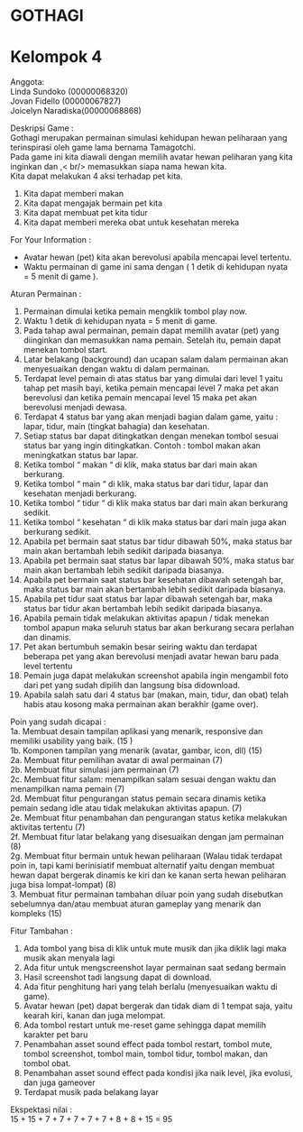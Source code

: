 # GOTHAGI
# Kelompok 4 
Anggota: <br />
Linda Sundoko (00000068320) <br />
Jovan Fidello (00000067827) <br />
Joicelyn Naradiska(00000068868) <br />

Deskripsi Game : <br />
Gothagi merupakan permainan simulasi kehidupan hewan peliharaan yang terinspirasi oleh game lama bernama Tamagotchi. <br />
Pada game ini kita diawali dengan memilih avatar hewan peliharan yang kita inginkan dan ,< br/> 
memasukkan siapa nama hewan kita. <br />Kita dapat melakukan 4 aksi terhadap pet kita. <br />
1. Kita dapat memberi makan <br />
2. Kita dapat mengajak bermain pet kita <br />
3. Kita dapat membuat pet kita tidur <br />
4. Kita dapat memberi mereka obat untuk kesehatan mereka <br />

For Your Information : <br />
- Avatar hewan (pet) kita akan berevolusi apabila mencapai level tertentu. <br />
- Waktu permainan di game ini sama dengan ( 1 detik di kehidupan nyata = 5 menit di game ). <br />

Aturan Permainan : <br />
1. Permainan dimulai ketika pemain mengklik tombol play now. <br />
2. Waktu 1 detik di kehidupan nyata = 5 menit di game. <br />
3. Pada tahap awal permainan, pemain dapat  memilih avatar (pet) yang diinginkan dan memasukkan nama pemain. Setelah itu, pemain dapat menekan tombol start. <br />
4. Latar belakang (background) dan ucapan salam dalam permainan akan menyesuaikan dengan waktu di dalam permainan. <br />
5. Terdapat level pemain di atas status bar yang dimulai dari level 1 yaitu tahap pet masih bayi, ketika pemain mencapai level 7 maka pet akan berevolusi dan ketika pemain mencapai level 15 maka pet akan berevolusi menjadi dewasa.<br />
6. Terdapat 4 status bar yang akan menjadi bagian dalam game, yaitu : lapar, tidur, main (tingkat bahagia) dan kesehatan. <br />
7. Setiap status bar dapat ditingkatkan dengan menekan tombol sesuai status bar yang ingin ditingkatkan. Contoh  : tombol makan akan meningkatkan status bar lapar. <br />
8. Ketika tombol “ makan “ di klik,  maka status bar dari main akan berkurang. <br />
9. Ketika tombol “ main “ di klik, maka status bar dari tidur, lapar dan kesehatan menjadi berkurang. <br />
10. Ketika tombol “ tidur “ di klik maka status bar dari main akan berkurang sedikit. <br />
11. Ketika tombol “ kesehatan “ di klik maka status bar dari main juga akan berkurang sedikit. <br />
12. Apabila pet bermain saat status bar tidur dibawah 50%, maka status bar main akan bertambah lebih sedikit daripada biasanya. <br />
13. Apabila pet bermain saat status bar lapar dibawah 50%, maka status bar main akan bertambah lebih sedikit daripada biasanya.<br />
14. Apabila pet bermain saat status bar kesehatan dibawah setengah bar, maka status bar main akan bertambah lebih sedikit daripada biasanya.<br />
15. Apabila pet tidur saat status bar lapar dibawah setengah bar, maka status bar tidur akan bertambah lebih sedikit daripada biasanya.<br />
16. Apabila pemain tidak melakukan aktivitas apapun / tidak menekan tombol apapun maka seluruh status bar akan berkurang secara perlahan dan dinamis. <br />
17. Pet akan bertumbuh semakin besar seiring waktu dan terdapat beberapa pet yang akan berevolusi menjadi avatar hewan baru pada level tertentu <br />
18. Pemain juga dapat melakukan screenshot apabila ingin mengambil foto dari pet yang sudah dipilih dan langsung bisa didownload.<br />
29. Apabila salah satu dari 4 status bar (makan,  main, tidur, dan obat) telah habis atau kosong maka permainan akan berakhir (game over). <br />

Poin yang sudah dicapai : <br />
1a. Membuat desain tampilan aplikasi yang menarik, responsive dan  memiliki usability yang baik. (15 )<br />
1b. Komponen tampilan yang menarik (avatar, gambar, icon, dll) (15)<br />
2a. Membuat fitur pemilihan avatar di awal permainan (7)<br />
2b. Membuat fitur simulasi jam permainan (7)<br />
2c. Membuat fitur salam: menampilkan salam sesuai dengan waktu dan menampilkan nama pemain (7)<br />
2d. Membuat fitur pengurangan status pemain secara dinamis ketika pemain sedang idle atau tidak melakukan aktivitas apapun. (7)<br />
2e. Membuat fitur penambahan dan pengurangan status ketika melakukan aktivitas tertentu (7)<br />
2f. Membuat fitur latar belakang yang disesuaikan dengan jam permainan (8)<br />
2g. Membuat fitur bermain untuk hewan peliharaan (Walau tidak terdapat poin in, tapi kami berinisiatif membuat alternatif yaitu dengan membuat hewan dapat bergerak dinamis ke kiri dan ke kanan serta hewan peliharan juga bisa lompat-lompat) (8)<br />
3. Membuat fitur permainan tambahan diluar poin yang sudah disebutkan sebelumnya dan/atau membuat aturan gameplay yang menarik dan kompleks (15)<br />

Fitur Tambahan : <br />
1. Ada tombol yang bisa di klik untuk mute musik dan jika diklik lagi maka musik akan menyala lagi<br />
2. Ada fitur untuk mengscreenshot layar permainan saat sedang bermain <br />
3. Hasil screenshot tadi langsung dapat di download.<br />
4. Ada fitur penghitung hari yang telah berlalu (menyesuaikan waktu di game).<br />
5. Avatar hewan (pet) dapat bergerak dan tidak diam di 1 tempat saja, yaitu kearah kiri, kanan dan juga melompat. <br />
6. Ada tombol restart untuk me-reset game sehingga dapat memilih karakter pet baru <br />
7. Penambahan asset sound effect pada tombol restart, tombol mute, tombol screenshot, tombol main, tombol tidur, tombol makan, dan tombol obat.<br />
8. Penambahan asset sound effect pada kondisi jika naik level, jika evolusi, dan juga gameover <br />
9. Terdapat musik pada belakang layar

Ekspektasi nilai : <br />
15 + 15 + 7 + 7 + 7 + 7 + 7 + 8 + 8 + 15 = 95<br />
